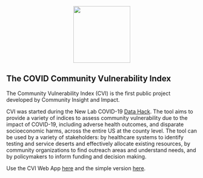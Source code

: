 <p align="center">
    <img  
        src = "/images/CVI-Logo.png"
        height="150"
        width="auto"
    >
</p>

## The COVID Community Vulnerability Index

The Community Vulnerability Index (CVI) is the first public project developed by Community Insight and Impact. 

CVI was started during the New Lab COVID-19 [Data Hack](https://newlab.com/event/covid-19-data-hack/). The tool aims to provide a variety of indices to assess community vulnerability due to the impact of COVID-19, including adverse health outcomes, and disparate socioeconomic harms, across the entire US at the county level. The tool can be used by a variety of stakeholders: by healthcare systems to identify testing and service deserts and effectively allocate existing resources, by community organizations to find outreach areas and understand needs, and by policymakers to inform funding and decision making.

Use the CVI Web App [here](https://dash-cvi-dashboard.herokuapp.com/) and the simple version [here](https://pumagic.maps.arcgis.com/apps/opsdashboard/index.html#/be9712cf50f843f5a346ea145e82e01c).
